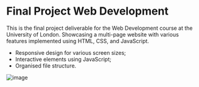 # Final Project Web Development
This is the final project deliverable for the Web Development course at the University of London. Showcasing a multi-page website with various features implemented using HTML, CSS, and JavaScript.
* Responsive design for various screen sizes;
* Interactive elements using JavaScript;
* Organised file structure.

![image](https://github.com/fmaroli/finalProjectWebDev/assets/14003698/ecf495be-76a3-46f0-b815-785bb17fe336)
